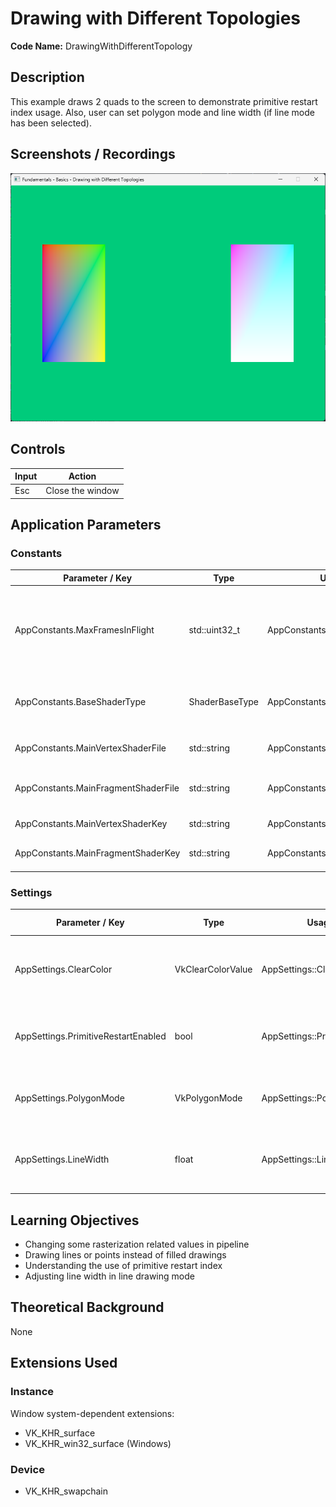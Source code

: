 # Drawing with Different Topologies

**Code Name:** DrawingWithDifferentTopology

## Description

This example draws 2 quads to the screen to demonstrate primitive restart index usage. Also, user can set polygon mode and line width (if line mode has been selected).

## Screenshots / Recordings

![](/Docs/ExampleMedia/Fundamentals/Basics/DrawingWithDifferentTopology.png?raw=true)

## Controls

| Input | Action           |
|-------|------------------|
| Esc   | Close the window |

## Application Parameters

### Constants

| Parameter / Key                     | Type           | Usage in Code                        | Description                                                  | Default Value        |
|-------------------------------------|----------------|--------------------------------------|--------------------------------------------------------------|----------------------|
| AppConstants.MaxFramesInFlight      | std::uint32_t  | AppConstants::MaxFramesInFlight      | Maximum number of images to be processed in the render loop. | 2                    |
| AppConstants.BaseShaderType         | ShaderBaseType | AppConstants::BaseShaderType         | Base shader type of the SPIR-V shader.                       | ShaderBaseType::GLSL |
| AppConstants.MainVertexShaderFile   | std::string    | AppConstants::MainVertexShaderFile   | Main vertex shader file path.                                | "triangle.vert.spv"  |
| AppConstants.MainFragmentShaderFile | std::string    | AppConstants::MainFragmentShaderFile | Main fragment shader file path.                              | "triangle.frag.spv"  |
| AppConstants.MainVertexShaderKey    | std::string    | AppConstants::MainVertexShaderKey    | Main vertex shader key.                                      | "vertMain"           |
| AppConstants.MainFragmentShaderKey  | std::string    | AppConstants::MainFragmentShaderKey  | Main fragment Shader key                                     | "fragMain"           |

### Settings

| Parameter / Key                     | Type              | Usage in Code                        | Description                                            | Default Value |
|-------------------------------------|-------------------|--------------------------------------|--------------------------------------------------------|---------------|
| AppSettings.ClearColor              | VkClearColorValue | AppSettings::ClearColor              | Specifies which color the screen will be cleared with. |               |
| AppSettings.PrimitiveRestartEnabled | bool              | AppSettings::PrimitiveRestartEnabled | Toggle primitive restart index setting for pipeline.   |               |
| AppSettings.PolygonMode             | VkPolygonMode     | AppSettings::PolygonMode             | Specifies which polygon mode will be applied.          |               |
| AppSettings.LineWidth               | float             | AppSettings::LineWidth               | Specifies line width (if line mode has been selected). |               |


## Learning Objectives

- Changing some rasterization related values in pipeline
- Drawing lines or points instead of filled drawings
- Understanding the use of primitive restart index
- Adjusting line width in line drawing mode

## Theoretical Background

None

## Extensions Used

### Instance

Window system-dependent extensions:
- VK_KHR_surface
- VK_KHR_win32_surface (Windows)

### Device

- VK_KHR_swapchain
